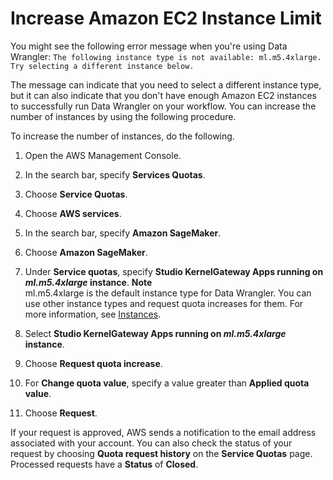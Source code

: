 # Increase Amazon EC2 Instance Limit<a name="data-wrangler-increase-instance-limit"></a>

You might see the following error message when you're using Data Wrangler: `The following instance type is not available: ml.m5.4xlarge. Try selecting a different instance below.`

The message can indicate that you need to select a different instance type, but it can also indicate that you don't have enough Amazon EC2 instances to successfully run Data Wrangler on your workflow\. You can increase the number of instances by using the following procedure\.

To increase the number of instances, do the following\.

1. Open the AWS Management Console\.

1. In the search bar, specify **Services Quotas**\.

1. Choose **Service Quotas**\.

1. Choose **AWS services**\.

1. In the search bar, specify **Amazon SageMaker**\.

1. Choose **Amazon SageMaker**\.

1. Under **Service quotas**, specify **Studio KernelGateway Apps running on *ml\.m5\.4xlarge* instance**\.
**Note**  
ml\.m5\.4xlarge is the default instance type for Data Wrangler\. You can use other instance types and request quota increases for them\. For more information, see [Instances](data-wrangler-data-flow.md#data-wrangler-data-flow-instances)\.

1. Select **Studio KernelGateway Apps running on *ml\.m5\.4xlarge* instance**\.

1. Choose **Request quota increase**\.

1. For **Change quota value**, specify a value greater than **Applied quota value**\.

1. Choose **Request**\.

If your request is approved, AWS sends a notification to the email address associated with your account\. You can also check the status of your request by choosing **Quota request history** on the **Service Quotas** page\. Processed requests have a **Status** of **Closed**\.